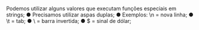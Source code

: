 Podemos utilizar alguns valores que executam funções especiais em strings; ● Precisamos utilizar aspas duplas; ● Exemplos: \n = nova linha; ● \t = tab; ● \\ = barra invertida; ● \$ = sinal de dólar;